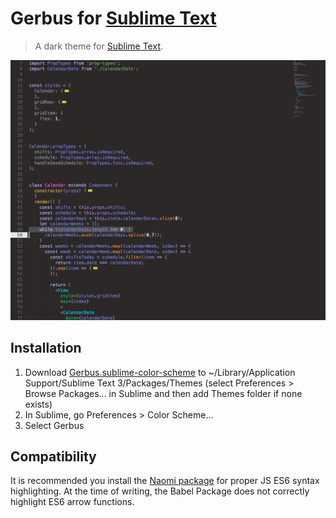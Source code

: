 # Gerbus for [Sublime Text](http://sublimetext.com)

> A dark theme for [Sublime Text](http://sublimetext.com).

![Screenshot](https://github.com/gerbus/sublime-color-scheme/raw/master/sample.png)

## Installation
1. Download [Gerbus.sublime-color-scheme](https://raw.githubusercontent.com/gerbus/sublime-color-scheme/master/Gerbus.sublime-color-scheme) to ~/Library/Application Support/Sublime Text 3/Packages/Themes (select Preferences > Browse Packages... in Sublime and then add Themes folder if none exists)
2. In Sublime, go Preferences > Color Scheme...
3. Select Gerbus

## Compatibility
It is recommended you install the [Naomi package](https://github.com/borela/naomi#installing-using-package-control) for proper JS ES6 syntax highlighting. At the time of writing, the Babel Package does not correctly highlight ES6 arrow functions.
